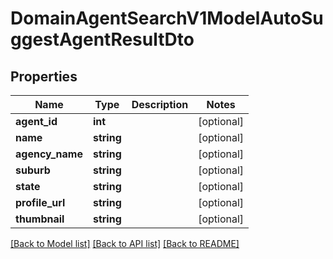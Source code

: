 # DomainAgentSearchV1ModelAutoSuggestAgentResultDto

## Properties
Name | Type | Description | Notes
------------ | ------------- | ------------- | -------------
**agent_id** | **int** |  | [optional] 
**name** | **string** |  | [optional] 
**agency_name** | **string** |  | [optional] 
**suburb** | **string** |  | [optional] 
**state** | **string** |  | [optional] 
**profile_url** | **string** |  | [optional] 
**thumbnail** | **string** |  | [optional] 

[[Back to Model list]](../../README.md#documentation-for-models) [[Back to API list]](../../README.md#documentation-for-api-endpoints) [[Back to README]](../../README.md)

